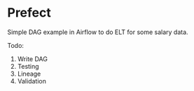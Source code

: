 # Prefect
Simple DAG example in Airflow to do ELT for some salary data.

Todo:
1. Write DAG
2. Testing
3. Lineage
4. Validation
